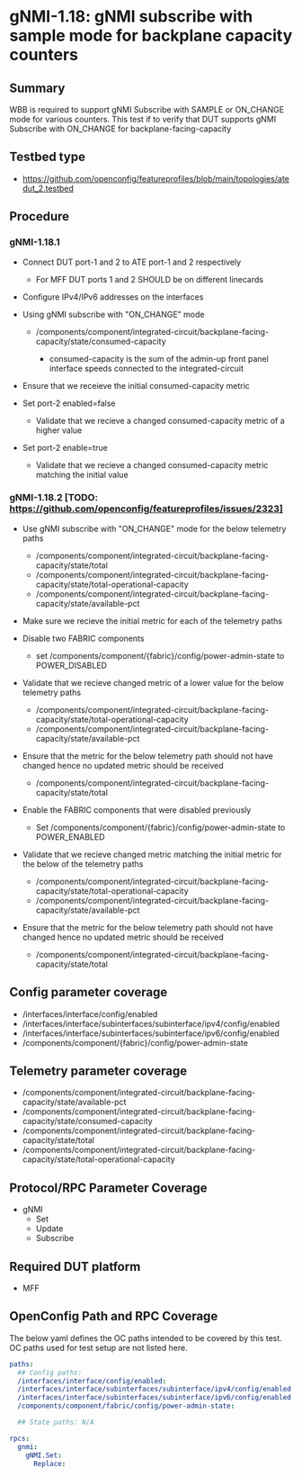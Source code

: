 # gNMI-1.18: gNMI subscribe with sample mode for backplane capacity counters

## Summary
WBB is required to support gNMI Subscribe with SAMPLE or ON_CHANGE mode for various counters.
This test if to verify that DUT supports gNMI Subscribe with ON_CHANGE for backplane-facing-capacity

## Testbed type

*   https://github.com/openconfig/featureprofiles/blob/main/topologies/atedut_2.testbed

## Procedure

### gNMI-1.18.1

*   Connect DUT port-1 and 2 to ATE port-1 and 2 respectively

    *   For MFF DUT ports 1 and 2 SHOULD be on different linecards

*   Configure IPv4/IPv6 addresses on the interfaces

*   Using gNMI subscribe with "ON_CHANGE" mode

    *   /components/component/integrated-circuit/backplane-facing-capacity/state/consumed-capacity

        *   consumed-capacity is the sum of the admin-up front panel interface speeds connected to the integrated-circuit

*   Ensure that we receieve the initial consumed-capacity metric

*   Set port-2 enabled=false

    *   Validate that we recieve a changed consumed-capacity metric of a higher value

*   Set port-2 enable=true

    *   Validate that we recieve a changed consumed-capacity metric matching the initial value

### gNMI-1.18.2 [TODO: https://github.com/openconfig/featureprofiles/issues/2323]

*   Use gNMI subscribe with "ON_CHANGE" mode for the below telemetry paths

    *   /components/component/integrated-circuit/backplane-facing-capacity/state/total
    *   /components/component/integrated-circuit/backplane-facing-capacity/state/total-operational-capacity
    *   /components/component/integrated-circuit/backplane-facing-capacity/state/available-pct

*   Make sure we recieve the initial metric for each of the telemetry paths

*   Disable two FABRIC components

    *   set /components/component/{fabric}/config/power-admin-state to POWER_DISABLED

*   Validate that we recieve changed metric of a lower value for the below telemetry paths

    *   /components/component/integrated-circuit/backplane-facing-capacity/state/total-operational-capacity
    *   /components/component/integrated-circuit/backplane-facing-capacity/state/available-pct

*   Ensure that the metric for the below telemetry path should not have changed hence no updated metric should be received

    *   /components/component/integrated-circuit/backplane-facing-capacity/state/total

*   Enable the FABRIC components that were disabled previously

    *   Set /components/component/{fabric}/config/power-admin-state to POWER_ENABLED

*   Validate that we recieve changed metric matching the initial metric for the below of the telemetry paths

    *   /components/component/integrated-circuit/backplane-facing-capacity/state/total-operational-capacity
    *   /components/component/integrated-circuit/backplane-facing-capacity/state/available-pct

*   Ensure that the metric for the below telemetry path should not have changed hence no updated metric should be received

    *   /components/component/integrated-circuit/backplane-facing-capacity/state/total

## Config parameter coverage

*   /interfaces/interface/config/enabled
*   /interfaces/interface/subinterfaces/subinterface/ipv4/config/enabled
*   /interfaces/interface/subinterfaces/subinterface/ipv6/config/enabled
*   /components/component/{fabric}/config/power-admin-state

## Telemetry parameter coverage

*   /components/component/integrated-circuit/backplane-facing-capacity/state/available-pct
*   /components/component/integrated-circuit/backplane-facing-capacity/state/consumed-capacity
*   /components/component/integrated-circuit/backplane-facing-capacity/state/total
*   /components/component/integrated-circuit/backplane-facing-capacity/state/total-operational-capacity

## Protocol/RPC Parameter Coverage

* gNMI
  * Set
  * Update
  * Subscribe

## Required DUT platform

* MFF

## OpenConfig Path and RPC Coverage

The below yaml defines the OC paths intended to be covered by this test. OC
paths used for test setup are not listed here.

```yaml
paths:
  ## Config paths:
  /interfaces/interface/config/enabled:
  /interfaces/interface/subinterfaces/subinterface/ipv4/config/enabled:
  /interfaces/interface/subinterfaces/subinterface/ipv6/config/enabled:
  /components/component/fabric/config/power-admin-state:

  ## State paths: N/A

rpcs:
  gnmi:
    gNMI.Set:
      Replace:
```